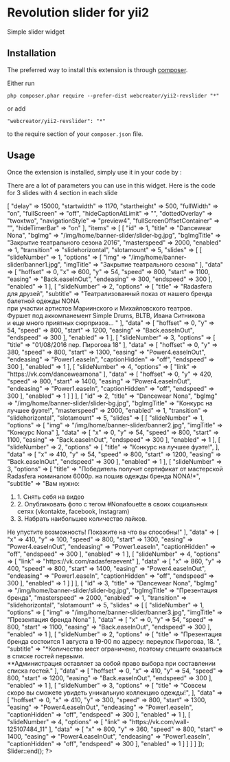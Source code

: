 Revolution slider for yii2
==========================
Simple slider widget

Installation
------------

The preferred way to install this extension is through [composer](http://getcomposer.org/download/).

Either run

```
php composer.phar require --prefer-dist webcreator/yii2-revslider "*"
```

or add

```
"webcreator/yii2-revslider": "*"
```

to the require section of your `composer.json` file.


Usage
-----

Once the extension is installed, simply use it in your code by  :

<?= \webcreator\revslider\AutoloadExample::widget(); ?>

There are a lot of parameters you can use in this widget. Here is the code for 3 slides with 4 section in each slide

<?php
use webcreator\revslider\Widget as Slider;
Slider::begin([
    "clientOptions" => [
        "delay" => 15000,
        "startwidth"  => 1170,
        "startheight" => 500,
        "fullWidth"   => "on",
        "fullScreen"  => "off",
        "hideCaptionAtLimit" => "",
        "dottedOverlay" => "twoxtwo",
        "navigationStyle" => "preview4",
        "fullScreenOffsetContainer" => "",
        "hideTimerBar" => "on"
    ],
    "items" => [
        [
            "id" => 1,
            "title" => "Dancewear Nona",
            "bgImg" => "/img/home/banner-slider/slider-bg.jpg",
            "bgImgTitle" => "Закрытие театрального сезона 2016",
            "masterspeed" => 2000,
            "enabled" => 1,
            "transition" => "slidehorizontal",
            "slotamount" => 5,
            "slides" => [
                [
                    "slideNumber" => 1,
                    "options" => [
                        "img" => "/img/home/banner-slider/banner1.jpg",
                        "imgTitle" => "Закрытие театрального сезона"
                    ],
                    "data" => [
                        "hoffset" => 0,
                        "x" => 600,
                        "y" => 54,
                        "speed" => 800,
                        "start" => 1100,
                        "easing" => "Back.easeInOut",
                        "endeasing" => 300,
                        "endspeed" => 300
                    ],
                    "enabled" => 1
                ],
                [
                    "slideNumber" => 2,
                    "options" => [
                        "title" => "Radasfera для друзей",
                        "subtitle" => "Театрализованный показ от нашего бренда балетной одежды NONA<br/>при участии артистов Мариинского и Михайловского театров.<br/>
Фуршет под аккомпанемент Simple Drums, BLTB, Ивана Ситникова<br/> и еще много приятных сюрпризов… "
                    ],
                    "data" => [
                        "hoffset" => 0,
                        "y" => 54,
                        "speed" => 800,
                        "start" => 1200,
                        "easing" => "Back.easeInOut",
                        "endspeed" => 300
                    ],
                    "enabled" => 1
                ],
                [
                    "slideNumber" => 3,
                    "options" => [
                        "title" => "<span>01/08/2016 пер. Пирогова 18</span>"
                    ],
                    "data" => [
                        "hoffset" => 0,
                        "y" => 380,
                        "speed" => 800,
                        "start" => 1300,
                        "easing" => "Power4.easeInOut",
                        "endeasing" => "Power1.easeIn",
                        "captionHidden" => "off",
                        "endspeed" => 300
                    ],
                    "enabled" => 1
                ],
                [
                    "slideNumber" => 4,
                    "options" => [
                        "link" => "https://vk.com/dancewearnona"
                    ],
                    "data" => [
                        "hoffset" => 0,
                        "y" => 420,
                        "speed" => 800,
                        "start" => 1400,
                        "easing" => "Power4.easeInOut",
                        "endeasing" => "Power1.easeIn",
                        "captionHidden" => "off",
                        "endspeed" => 300
                    ],
                    "enabled" => 1
                ]
            ]
        ],
        [
            "id" => 2,
            "title" => "Dancewear Nona",
            "bgImg" => "/img/home/banner-slider/slider-bg.jpg",
            "bgImgTitle" => "Конкурс на лучшее фуэте!",
            "masterspeed" => 2000,
            "enabled" => 1,
            "transition" => "slidehorizontal",
            "slotamount" => 5,
            "slides" => [
                [
                    "slideNumber" => 1,
                    "options" => [
                        "img" => "/img/home/banner-slider/banner2.jpg",
                        "imgTitle" => "Конкурс Nona"
                    ],
                    "data" => [
                        "x" => 0,
                        "y" => 54,
                        "speed" => 800,
                        "start" => 1100,
                        "easing" => "Back.easeInOut",
                        "endspeed" => 300
                    ],
                    "enabled" => 1
                ],
                [
                    "slideNumber" => 2,
                    "options" => [
                        "title" => "Конкурс на лучшее фуэте!",
                    ],
                    "data" => [
                        "x" => 410,
                        "y" => 54,
                        "speed" => 800,
                        "start" => 1200,
                        "easing" => "Back.easeInOut",
                        "endspeed" => 300
                    ],
                    "enabled" => 1
                ],
                [
                    "slideNumber" => 3,
                    "options" => [
                        "title" => "Победитель получит сертификат от мастерской Radasfera номиналом 6000р. на пошив одежды бренда NONA!*",
                        "subtitle" => "Вам нужно:<br/><ol><li>1. Снять себя на видео</li><li>2. Опубликовать фото с тегом #Nonafouette в своих социальных сетях (vkontakte, facebook, Instagram)</li><li>3. Набрать наибольшее количество лайков.</li></ol>Не упустите возможность! Покажите на что вы способны!"
                    ],
                    "data" => [
                        "x" => 410,
                        "y" => 100,
                        "speed" => 800,
                        "start" => 1300,
                        "easing" => "Power4.easeInOut",
                        "endeasing" => "Power1.easeIn",
                        "captionHidden" => "off",
                        "endspeed" => 300
                    ],
                    "enabled" => 1
                ],
                [
                    "slideNumber" => 4,
                    "options" => [
                        "link" => "https://vk.com/radasferaevent"
                    ],
                    "data" => [
                        "x" => 860,
                        "y" => 400,
                        "speed" => 800,
                        "start" => 1400,
                        "easing" => "Power4.easeInOut",
                        "endeasing" => "Power1.easeIn",
                        "captionHidden" => "off",
                        "endspeed" => 300
                    ],
                    "enabled" => 1
                ]
            ]
        ],
        [
            "id" => 3,
            "title" => "Dancewear Nona",
            "bgImg" => "/img/home/banner-slider/slider-bg.jpg",
            "bgImgTitle" => "Презентация бренда",
            "masterspeed" => 2000,
            "enabled" => 1,
            "transition" => "slidehorizontal",
            "slotamount" => 5,
            "slides" => [
                [
                    "slideNumber" => 1,
                    "options" => [
                        "img" => "/img/home/banner-slider/banner3.jpg",
                        "imgTitle" => "Презентация бренда Nona"
                    ],
                    "data" => [
                        "x" => 0,
                        "y" => 54,
                        "speed" => 800,
                        "start" => 1100,
                        "easing" => "Back.easeInOut",
                        "endspeed" => 300
                    ],
                    "enabled" => 1
                ],
                [
                    "slideNumber" => 2,
                    "options" => [
                        "title" => "Презентация бренда состоится 1 августа в 19-00 по адресу: переулок Пирогова, 18. ",
                        "subtitle" => "*Количество мест ограничено, поэтому спешите оказаться в списке гостей первыми.<br/>
**Администрация оставляет за собой право выбора при составлении списка гостей."
                    ],
                    "data" => [
                        "hoffset" => 0,
                        "x" => 410,
                        "y" => 54,
                        "speed" => 800,
                        "start" => 1200,
                        "easing" => "Back.easeInOut",
                        "endspeed" => 300
                    ],
                    "enabled" => 1
                ],
                [
                    "slideNumber" => 3,
                    "options" => [
                        "title" => "<span>Совсем скоро вы сможете увидеть уникальную коллекцию одежды!</span>",
                    ],
                    "data" => [
                        "hoffset" => 0,
                        "x" => 410,
                        "y" => 300,
                        "speed" => 800,
                        "start" => 1300,
                        "easing" => "Power4.easeInOut",
                        "endeasing" => "Power1.easeIn",
                        "captionHidden" => "off",
                        "endspeed" => 300
                    ],
                    "enabled" => 1
                ],
                [
                    "slideNumber" => 4,
                    "options" => [
                        "link" => "https://vk.com/wall-125107484_11"
                    ],
                    "data" => [
                        "x" => 800,
                        "y" => 360,
                        "speed" => 800,
                        "start" => 1400,
                        "easing" => "Power4.easeInOut",
                        "endeasing" => "Power1.easeIn",
                        "captionHidden" => "off",
                        "endspeed" => 300
                    ],
                    "enabled" => 1
                ]
            ]
        ]
    ]
]);
Slider::end();
?>


